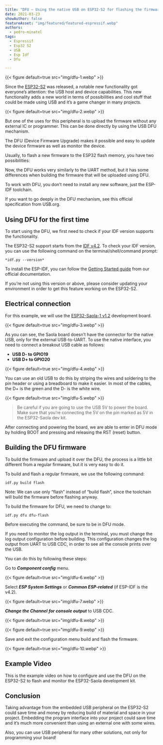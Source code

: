 ```yaml
---
title: "DFU — Using the native USB on ESP32-S2 for flashing the firmware"
date: 2021-03-23
showAuthor: false
featureAsset: "img/featured/featured-espressif.webp"
authors:
  - pedro-minatel
tags:
  - Espressif
  - Esp32 S2
  - USB
  - Esp Idf
  - Dfu

---
```

{{< figure
    default=true
    src="img/dfu-1.webp"
    >}}

Since the [ESP32-S2](https://www.espressif.com/sites/default/files/documentation/esp32-s2_datasheet_en.pdf) was released, a notable new functionality got everyone’s attention: the USB host and device capabilities. This new functionality adds a new world in terms of possibilities and cool stuff that could be made using USB and it’s a game changer in many projects.

{{< figure
    default=true
    src="img/dfu-2.webp"
    >}}

But one of the uses for this peripheral is to upload the firmware without any external IC or programmer. This can be done directly by using the USB DFU mechanism.

The DFU (Device Firmware Upgrade) makes it possible and easy to update the device firmware as well as monitor the device.

Usually, to flash a new firmware to the ESP32 flash memory, you have two possibilities:

Now, the DFU works very similarly to the UART method, but it has some differences when building the firmware that will be uploaded using DFU.

To work with DFU, you don’t need to install any new software, just the ESP-IDF toolchain.

If you want to go deeply in the DFU mechanism, see this official specification from USB.org.

## Using DFU for the first time

To start using the DFU, we first need to check if your IDF version supports the functionality.

The ESP32-S2 support starts from the [IDF v4.2](https://docs.espressif.com/projects/esp-idf/en/release-v4.2/esp32s2/api-guides/dfu.html). To check your IDF version, you can use the following command on the terminal/shell/command prompt:

```
*idf.py --version*
```

To install the ESP-IDF, you can follow the [Getting Started guide](https://docs.espressif.com/projects/esp-idf/en/latest/esp32s2/get-started/) from our official documentation.

If you’re not using this version or above, please consider updating your environment in order to get this feature working on the ESP32-S2.

## Electrical connection

For this example, we will use the [ESP32-Saola-1 v1.2](https://docs.espressif.com/projects/esp-idf/en/latest/esp32s2/hw-reference/esp32s2/user-guide-saola-1-v1.2.html) development board.

{{< figure
    default=true
    src="img/dfu-3.webp"
    >}}

As you can see, the Saola board doesn’t have the connector for the native USB, only for the external USB-to-UART. To use the native interface, you need to connect a breakout USB cable as follows:

- __USB D- to GPIO19__ 
- __USB D+ to GPIO20__ 

{{< figure
    default=true
    src="img/dfu-4.webp"
    >}}

You can use an old USB to do this by striping the wires and soldering to the pin header or using a breadboard to make it easier. In most of the cables, the D+ is the green and the D- is the white wire.

{{< figure
    default=true
    src="img/dfu-5.webp"
    >}}

> Be careful if you are going to use the USB 5V to power the board. Make sure that you’re connecting the 5V on the pin marked as 5V in the ESP32-Saola dev kit.

After connecting and powering the board, we are able to enter in DFU mode by holding BOOT and pressing and releasing the RST (reset) button.

## Building the DFU firmware

To build the firmware and upload it over the DFU, the process is a little bit different from a regular firmware, but it is very easy to do it.

To build and flash a regular firmware, we use the following command:

```
idf.py build flash
```

Note: We can use only “flash” instead of “build flash”, since the toolchain will build the firmware before flashing anyway.

To build the firmware for DFU, we need to change to:

```
idf.py dfu dfu-flash
```

Before executing the command, be sure to be in DFU mode.

If you need to monitor the log output in the terminal, you must change the log output configuration before building. This configuration changes the log output from UART to USB CDC, in order to see all the console prints over the USB.

You can do this by following these steps:

Go to __*Component config*__  menu.

{{< figure
    default=true
    src="img/dfu-6.webp"
    >}}

Select __*ESP System Settings*__  or __*Common ESP-related*__  (if ESP-IDF is the v4.2).

{{< figure
    default=true
    src="img/dfu-7.webp"
    >}}

__*Change the Channel*__  __*for console output*__  to USB CDC.

{{< figure
    default=true
    src="img/dfu-8.webp"
    >}}

{{< figure
    default=true
    src="img/dfu-9.webp"
    >}}

Save and exit the configuration menu build and flash the firmware.

{{< figure
    default=true
    src="img/dfu-10.webp"
    >}}

## Example Video

This is the example video on how to configure and use the DFU on the ESP32-S2 to flash and monitor the ESP32-Saola development kit.

## Conclusion

Taking advantage from the embedded USB peripheral on the ESP32-S2 could save time and money by reducing build of material and space in your project. Embedding the program interface into your project could save time and it’s much more convenient than using an external one with some wires.

Also, you can use USB peripheral for many other solutions, not only for programming your board!
